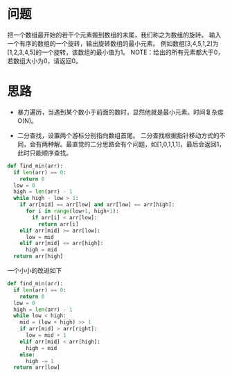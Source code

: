 # 问题
把一个数组最开始的若干个元素搬到数组的末尾，我们称之为数组的旋转。 输入一个有序的数组的一个旋转，输出旋转数组的最小元素。 例如数组[3,4,5,1,2]为[1,2,3,4,5]的一个旋转，该数组的最小值为1。 NOTE：给出的所有元素都大于0，若数组大小为0，请返回0。

# 思路
- 暴力遍历，当遇到某个数小于前面的数时，显然他就是最小元素。时间复杂度O(N)。

- 二分查找，设置两个游标分别指向数组首尾。
二分查找根据指针移动方式的不同，会有两种解。最直觉的二分思路会有个问题，如[1,0,1,1,1]，最后会返回1，此时只能顺序查找。
```python
def find_min(arr):
  if len(arr) == 0:
    return 0
  low = 0
  high = len(arr) - 1
  while high - low > 1:
    if arr[mid] == arr[low] and arr[low] == arr[high]:
      for i in range(low+1, high+1):
        if arr[i] < arr[low]:
          return arr[i]
    elif arr[mid] >= arr[low]:
      low = mid
    elif arr[mid] <= arr[high]:
      high = mid
  return arr[high]
```

一个小小的改进如下
```python
def find_min(arr):
  if len(arr) == 0:
    return 0
  low = 0
  high = len(arr) - 1
  while low < high:
    mid = (low + high) >> 1
    if arr[mid] > arr[right]:
      low = mid + 1
    elif arr[mid] < arr[high]:
      high = mid
    else:
      high -= 1
  return arr[low]
```
